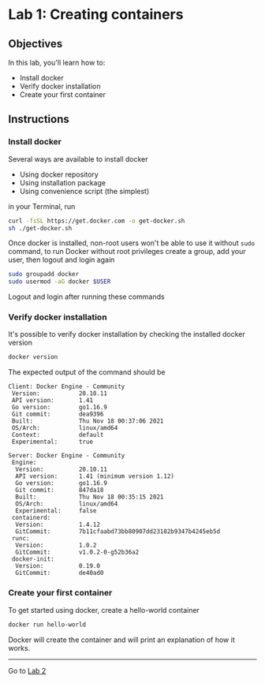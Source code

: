 # Lab 1: Creating containers

## Objectives

In this lab, you'll learn how to:

- Install docker
- Verify docker installation
- Create your first container

## Instructions

### Install docker

Several ways are available to install docker
- Using docker repository
- Using installation package
- Using convenience script (the simplest)

in your Terminal, run

```sh
curl -fsSL https://get.docker.com -o get-docker.sh
sh ./get-docker.sh
```

Once docker is installed, non-root users won't be able to use it without `sudo` command, to run Docker without root privileges create a group, add your user, then logout and login again

```sh
sudo groupadd docker
sudo usermod -aG docker $USER
```

Logout and login after running these commands

### Verify docker installation

It's possible to verify docker installation by checking the installed docker version

```sh
docker version
```

The expected output of the command should be 

```
Client: Docker Engine - Community
 Version:           20.10.11
 API version:       1.41
 Go version:        go1.16.9
 Git commit:        dea9396
 Built:             Thu Nov 18 00:37:06 2021
 OS/Arch:           linux/amd64
 Context:           default
 Experimental:      true

Server: Docker Engine - Community
 Engine:
  Version:          20.10.11
  API version:      1.41 (minimum version 1.12)
  Go version:       go1.16.9
  Git commit:       847da18
  Built:            Thu Nov 18 00:35:15 2021
  OS/Arch:          linux/amd64
  Experimental:     false
 containerd:
  Version:          1.4.12
  GitCommit:        7b11cfaabd73bb80907dd23182b9347b4245eb5d
 runc:
  Version:          1.0.2
  GitCommit:        v1.0.2-0-g52b36a2
 docker-init:
  Version:          0.19.0
  GitCommit:        de40ad0
```

### Create your first container

To get started using docker, create a hello-world container

```sh
docker run hello-world
```

Docker will create the container and will print an explanation of how it works.

---
Go to [Lab 2](./lab2.md)